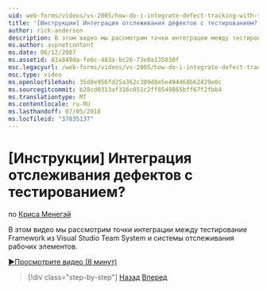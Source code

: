```yaml
---
uid: web-forms/videos/vs-2005/how-do-i-integrate-defect-tracking-with-testing
title: '[Инструкции] Интеграция отслеживания дефектов с тестированием? | Документы Майкрософт'
author: rick-anderson
description: В этом видео мы рассмотрим точки интеграции между тестирование Framework из Visual Studio Team System и системы отслеживания рабочих элементов.
ms.author: aspnetcontent
ms.date: 06/12/2007
ms.assetid: 83a849da-fe6c-483a-bc26-73e8a135830f
msc.legacyurl: /web-forms/videos/vs-2005/how-do-i-integrate-defect-tracking-with-testing
msc.type: video
ms.openlocfilehash: 35d8e956fd25a362c309d8e5e494d68b62429e0c
ms.sourcegitcommit: b28cd0313af316c051c2ff8549865bff67f2fbb4
ms.translationtype: MT
ms.contentlocale: ru-RU
ms.lasthandoff: 07/05/2018
ms.locfileid: "37835137"
---
```

<a name="how-do-i-integrate-defect-tracking-with-testing"></a>[Инструкции] Интеграция отслеживания дефектов с тестированием?
====================
по [Криса Менегэй](https://twitter.com/CMenegay)

В этом видео мы рассмотрим точки интеграции между тестирование Framework из Visual Studio Team System и системы отслеживания рабочих элементов.

[&#9654;Просмотрите видео (8 минут)](https://channel9.msdn.com/Blogs/ASP-NET-Site-Videos/how-do-i-integrate-defect-tracking-with-testing)

> [!div class="step-by-step"]
> [Назад](the-effects-of-viewstate.md)
> [Вперед](how-do-i-create-my-own-bug-work-item.md)

